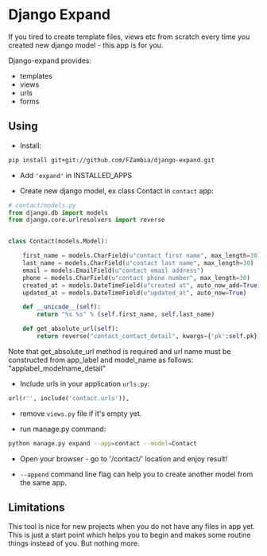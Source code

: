 Django Expand
=============

If you tired to create template files, views etc from scratch every time you created new django model - this app is for you.

Django-expand provides:

* templates
* views
* urls
* forms

Using
-----

* Install:

```bash
pip install git+git://github.com/FZambia/django-expand.git
```

* Add `'expand'` in INSTALLED_APPS

* Create new django model, ex class Contact in `contact` app:

```python
# contact/models.py
from django.db import models
from django.core.urlresolvers import reverse


class Contact(models.Model):

	first_name = models.CharField(u"contact first name", max_length=30)
	last_name = models.CharField(u"contact last name", max_length=30)
	email = models.EmailField(u"contact email address")
	phone = models.CharField(u"contact phone number", max_length=30)
	created_at = models.DateTimeField(u"created at", auto_now_add=True)
	updated_at = models.DateTimeField(u"updated_at", auto_now=True)

	def __unicode__(self):
		return "%s %s" % (self.first_name, self.last_name)

	def get_absolute_url(self):
		return reverse("contact_contact_detail", kwargs={'pk':self.pk})
```

Note that get_absolute_url method is required and url name must be
constructed from app_label and model_name as follows: "applabel_modelname_detail"

* Include urls in your application `urls.py`:

```python
url(r'', include('contact.urls')),
```

* remove `views.py` file if it's empty yet.

* run manage.py command:

```bash
python manage.py expand --app=contact --model=Contact
```

* Open your browser - go to '/contact/' location and enjoy result!

* `--append` command line flag can help you to create another model from the same app.


Limitations
-----------

This tool is nice for new projects when you do not have any files in app yet.
This is just a start point which helps you to begin and makes some routine 
things instead of you. But nothing more.